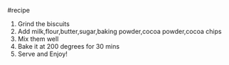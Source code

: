 #recipe
1. Grind the biscuits
2. Add milk,flour,butter,sugar,baking powder,cocoa powder,cocoa chips
3. Mix them well
4. Bake it at 200 degrees for 30 mins
5. Serve and Enjoy!
